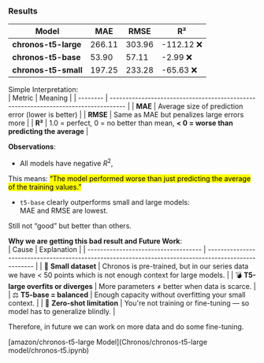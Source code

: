 ### Results
| Model                | MAE    | RMSE   | R²        |
| -------------------- | ------ | ------ | --------- |
| **chronos-t5-large** | 266.11 | 303.96 | -112.12 ❌ |
| **chronos-t5-base**  | 53.90  | 57.11  | -2.99 ❌   |
| **chronos-t5-small** | 197.25 | 233.28 | -65.63 ❌  |

Simple Interpretation:<br>
| Metric   | Meaning                                                                             |
| -------- | ----------------------------------------------------------------------------------- |
| **MAE**  | Average size of prediction error (lower is better)                                  |
| **RMSE** | Same as MAE but penalizes large errors more                                         |
| **R²**   | 1.0 = perfect, 0 = no better than mean, **< 0 = worse than predicting the average** |

**Observations**:<br>
- All models have negative $R^2$,

This means: <mark>“The model performed worse than just predicting the average of the training values.”

- `t5-base` clearly outperforms small and large models:
<br> MAE and RMSE are lowest.

Still not “good” but better than others.

**Why we are getting this bad result and Future Work**:<br>
| Cause                                | Explanation                                                                                           |
| ------------------------------------ | ----------------------------------------------------------------------------------------------------- |
| 🔢 **Small dataset**                 | Chronos is pre-trained, but in our series data we have < 50 points which is not enough context for large models. |
| 💣 **T5-large overfits or diverges** | More parameters $\neq$ better when data is scarce.                                                         |
| ⚖️ **T5-base = balanced**            | Enough capacity without overfitting your small context.                                               |
| 🎯 **Zero-shot limitation**          | You're not training or fine-tuning — so model has to generalize blindly.                              |

Therefore, in future we can work on more data and do some fine-tuning.

[amazon/chronos-t5-large Model](Chronos/chronos-t5-large model/chronos-t5.ipynb)


